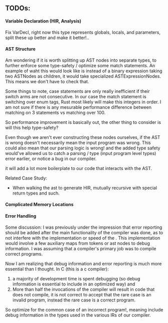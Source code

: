 ## TODOs:


#### Variable Declaration (HIR, Analysis)
Fix VarDecl, right now this type represents globals, locals, and parameters, split these up better and make it better!.. 


#### AST Structure
Am wondering if it is worth splitting up AST nodes into separate types, to further enforce some type-safety / optimize some match statements. An example of waht this would look like is instead of a binary expression taking two ASTNodes as children, it would take specialized ASTExpressionNodes. This means we don't have to check that. 

Some things to note, case statements are only really inefficient if their switch arms are not consecutive. In our case the match statement is switching over enum tags, Rust most likely will make this integers in order. I am not sure if there is any mesurable performance difference between matching on 3 statements vs matching over 100. 

So performance improvement is basically out, the other thing to consider is will this help type-safety? 

Even though we aren't ever constructing these nodes ourselves, if the AST is wrong doesn't necessarily mean the input program was wrong. This could also mean that our parsing logic is wrong! and the added type safety would've allowed us to catch a parsing / type (input program level types) error earlier, or notice a bug in our compiler. 

it will add a lot more boilerplate to our code that interacts with the AST. 

Related Case Study:
- When walking the ast to generate HIR, mutually recursive with special return types and such. 

#### Complicated Memory Locations



#### Error Handling
Some discussion:
I was previously under the impression that error reporting should be added after the main functionality of the compiler was done, as to not interfere with the implementation or speed of the . This implementation would involve a few auxiliary maps from tokens or ast nodes to debug information. I was assuming that a compiler's primary job was to compile correct programs.

Now I am realizing that debug information and error reporting is much more essential than I thought. In C (this is a c compiler):
1) a majority of development time is spent debugging (so debug information is essential to include in an optimized way) and
2) More than half the invocations of the compiler will result in code that does not compile, it is not correct to accept that the rare case is an invalid program, instead the rare case is a correct program. 

So optimize for the common case of an incorrect program!, meaning include debug information in the types used in the various IRs of our compiler. 
